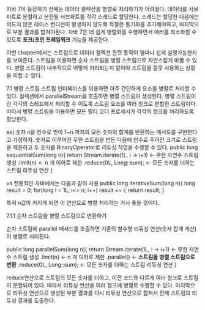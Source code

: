 
 자바 7이 등장하기 전에는 데이터 컬렉션을 병렬로 처리하기가 어려웠다.
 데이터를 서브파트로 분할하고 분한될 서브파트를 각각 스레드로 할당한다.
 스레드는 할당한 다음에는 의도치 않은 레이스 컨디션이 발생하지 않도록 적절한 동기화를 추가해야하고, 마지막으로 부분 결과를 합쳐야된다.
 자바 7은 더 쉽게 병렬화를 수행하면서 에러를 최소화할 수 있도록 <b>포크/조인 프레임워크</b> 기능을 제공한다.
 
 이번 chapter에서는 스트림으로 데이터 컬렉션 관련 동작이 얼마나 쉽게 실행가능한지를 보여준다.
 스트림을 이용하면 순차 스트림을 병렬 스트림으로 자연스럽게 바꿀 수 있다.
 병렬 스트림이 내부적으로 어떻게 처리되는지 알아야 스트림을 잘못 사용하는 상황을 피할 수 있다.
 
 7.1 병렬 스트림
 스트림 인터페이스를 이용하면 아주 간단하게 요소를 병렬로 처리할 수 있다.
 컬렉션에서 parallelStream을 호출하면 병렬 스트림이 생성된다.
 병렬 스트림이란 각각의 스레드에서 처리할 수 이도록 스트림 요소를 여러 청크로 분할한 스트림이다.
 따라서 병렬 스트림을 이용하면 모든 멀티 코더 프로세서가 각각의 청크를 처리하도록 할당한다.
 
 ex) 숫자 n을 인수로 받아 1~n 까지의 모든 숫자의 합계를 반환하는 메서드를 구현한다고 가정하자.
 숫자로 이루어진 무한 스트림을 만든 다음에 인수로 주어진 크기로 스트림을 제한하고 두 숫자를 BinaryOperator로 리듀싱 작업을 수행할 수 있다.
 public long sequentialSum(long n){
  return Stream.iterate(1L, i -> i+1) <- 무한 자연수 스트림 생성
               .limit(n) <- n 개 이하로 제한
               .reduce(0L, Long::sum); <- 모든 숫자를 더하는 스트림 리듀싱 연산
 }
 
 vs 전통적인 자바에서는 다음과 같이 사용
 public long iterativeSum(long n){
  long result = 0;
  for(long l = 1L; i<= n; i++) result += i;
  return result;
 }
 
 특히 n값이 커지게 되면 이 연산으로 병렬 처리하는 거시 좋을 것이다.
 
 
 7.1.1 순차 스트림을 병렬 스트림으로 변환하기
 
 순차 스트림에 parallel 메서드를 호출하면 기존의 함수형 리듀싱 연산(숫자 합계 계산)이 병렬로 처리된다.
 
 public long parallelSum(long n){
  return Stream.iterate(1L, i -> i+1) <- 무한 자연수 스트림 생성
               .limit(n) <- n 개 이하로 제한
               .parallel() <- <b>스트림을 병렬 스트림으로 변환</b>
               .reduce(0L, Long::sum); <- 모든 숫자를 더하는 스트림 리듀싱 연산
 }
 
 reduce연산으로 스트림의 모든 숫자를 더하고, 이전 코드와 다르게 여러 청크로 스트림이 분할되어 있다.
 따라서 리듀싱 연산을 여러 청크에 병렬로 수행할 수 있다.
 마지막으로 리듀싱 연산으로 생성된 부분 결과를 다시 리듀싱 연산으로 합쳐서 전체 스트림의 리듀싱 결과를 도출한다.
 
